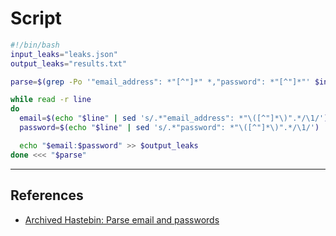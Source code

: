 # Script

```bash
#!/bin/bash
input_leaks="leaks.json"
output_leaks="results.txt"

parse=$(grep -Po '"email_address": *"[^"]*" *,"password": *"[^"]*"' $input_leaks)

while read -r line
do
  email=$(echo "$line" | sed 's/.*"email_address": *"\([^"]*\)".*/\1/')
  password=$(echo "$line" | sed 's/.*"password": *"\([^"]*\)".*/\1/')

  echo "$email:$password" >> $output_leaks
done <<< "$parse"
```

---
## References

- [Archived Hastebin: Parse email and passwords](https://archive.ph/C8tI2)